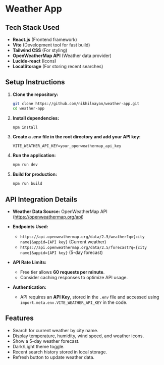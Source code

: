 # Weather App

## Tech Stack Used
- **React.js** (Frontend framework)
- **Vite** (Development tool for fast build)
- **Tailwind CSS** (For styling)
- **OpenWeatherMap API** (Weather data provider)
- **Lucide-react** (Icons)
- **LocalStorage** (For storing recent searches)

## Setup Instructions

1. **Clone the repository:**
   ```bash
   git clone https://github.com/nikhilnayan/weather-app.git
   cd weather-app
   ```

2. **Install dependencies:**
   ```bash
   npm install
   ```

3. **Create a .env file in the root directory and add your API key:**
   ```
   VITE_WEATHER_API_KEY=your_openweathermap_api_key
   ```

4. **Run the application:**
   ```bash
   npm run dev
   ```

5. **Build for production:**
   ```bash
   npm run build
   ```

## API Integration Details

- **Weather Data Source:** OpenWeatherMap API (https://openweathermap.org/api)
- **Endpoints Used:**
  - `https://api.openweathermap.org/data/2.5/weather?q={city name}&appid={API key}` (Current weather)
  - `https://api.openweathermap.org/data/2.5/forecast?q={city name}&appid={API key}` (5-day forecast)

- **API Rate Limits:**
  - Free tier allows **60 requests per minute**.
  - Consider caching responses to optimize API usage.

- **Authentication:**
  - API requires an **API Key**, stored in the `.env` file and accessed using `import.meta.env.VITE_WEATHER_API_KEY` in the code.

## Features
- Search for current weather by city name.
- Display temperature, humidity, wind speed, and weather icons.
- Show a 5-day weather forecast.
- Dark/Light theme toggle.
- Recent search history stored in local storage.
- Refresh button to update weather data.
